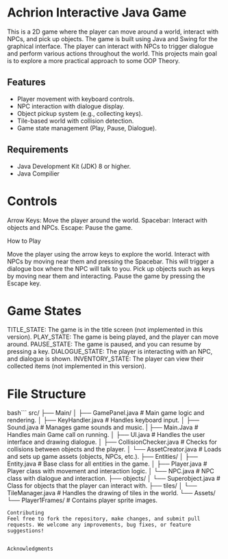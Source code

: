 # Achrion Interactive Java Game

This is a 2D game where the player can move around a world, interact with NPCs, and pick up objects. The game is built using Java and Swing for the graphical interface. 
The player can interact with NPCs to trigger dialogue and perform various actions throughout the world. This projects main goal is to explore a more practical approach to some 
OOP Theory. 

## Features
- Player movement with keyboard controls.
- NPC interaction with dialogue display.
- Object pickup system (e.g., collecting keys).
- Tile-based world with collision detection.
- Game state management (Play, Pause, Dialogue).

## Requirements
- Java Development Kit (JDK) 8 or higher.
- Java Compilier 

# Controls
Arrow Keys: Move the player around the world.
Spacebar: Interact with objects and NPCs.
Escape: Pause the game.

How to Play

Move the player using the arrow keys to explore the world.
Interact with NPCs by moving near them and pressing the Spacebar. This will trigger a dialogue box where the NPC will talk to you.
Pick up objects such as keys by moving near them and interacting.
Pause the game by pressing the Escape key.

# Game States
TITLE_STATE: The game is in the title screen (not implemented in this version).
PLAY_STATE: The game is being played, and the player can move around.
PAUSE_STATE: The game is paused, and you can resume by pressing a key.
DIALOGUE_STATE: The player is interacting with an NPC, and dialogue is shown.
INVENTORY_STATE: The player can view their collected items (not implemented in this version).

# File Structure
bash```
src/
├── Main/
│   ├── GamePanel.java          # Main game logic and rendering.
│   ├── KeyHandler.java         # Handles keyboard input.
│   ├── Sound.java              # Manages game sounds and music.
|   ├── Main.Java               # Handles main Game call on running. 
│   ├── UI.java                 # Handles the user interface and drawing dialogue.
│   ├── CollisionChecker.java   # Checks for collisions between objects and the player.
│   └── AssetCreator.java       # Loads and sets up game assets (objects, NPCs, etc.).
├── Entities/
│   ├── Entity.java             # Base class for all entities in the game.
│   ├── Player.java             # Player class with movement and interaction logic.
│   └── NPC.java                # NPC class with dialogue and interaction.
├── objects/
│   └── Superobject.java        # Class for objects that the player can interact with.
├── tiles/
│   └── TileManager.java        # Handles the drawing of tiles in the world.
└── Assets/
    └── Player1Frames/          # Contains player sprite images.
```
Contributing
Feel free to fork the repository, make changes, and submit pull requests. We welcome any improvements, bug fixes, or feature suggestions!


Acknowledgments

